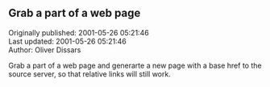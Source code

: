 ## Grab a part of a web page  
Originally published: 2001-05-26 05:21:46  
Last updated: 2001-05-26 05:21:46  
Author: Oliver Dissars  
  
Grab a part of a web page and generarte a new page with a base href to the source server, so that relative links will still work.
